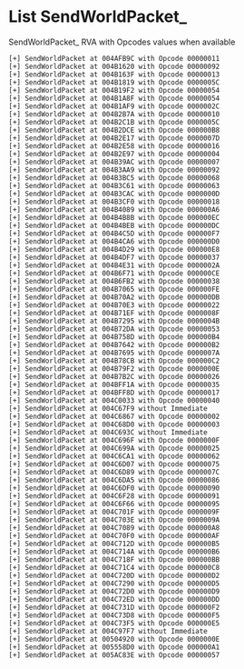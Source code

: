 # List SendWorldPacket_ 

SendWorldPacket_ RVA with Opcodes values when available

	[+] SendWorldPacket at 004AFB9C with Opcode 00000011
	[+] SendWorldPacket at 004B1620 with Opcode 00000092
	[+] SendWorldPacket at 004B163F with Opcode 00000013
	[+] SendWorldPacket at 004B1819 with Opcode 0000005C
	[+] SendWorldPacket at 004B19F2 with Opcode 00000054
	[+] SendWorldPacket at 004B1A8F with Opcode 00000054
	[+] SendWorldPacket at 004B1AF9 with Opcode 0000002C
	[+] SendWorldPacket at 004B2B7A with Opcode 00000010
	[+] SendWorldPacket at 004B2C1B with Opcode 0000005C
	[+] SendWorldPacket at 004B2DCE with Opcode 000000B8
	[+] SendWorldPacket at 004B2E17 with Opcode 0000007D
	[+] SendWorldPacket at 004B2E58 with Opcode 00000016
	[+] SendWorldPacket at 004B2E97 with Opcode 00000004
	[+] SendWorldPacket at 004B39AC with Opcode 00000007
	[+] SendWorldPacket at 004B3AA9 with Opcode 00000092
	[+] SendWorldPacket at 004B3BC5 with Opcode 00000068
	[+] SendWorldPacket at 004B3C61 with Opcode 00000063
	[+] SendWorldPacket at 004B3CAC with Opcode 0000000D
	[+] SendWorldPacket at 004B3CF0 with Opcode 00000018
	[+] SendWorldPacket at 004B4089 with Opcode 000000A6
	[+] SendWorldPacket at 004B4B8B with Opcode 000000EC
	[+] SendWorldPacket at 004B4BEB with Opcode 000000DC
	[+] SendWorldPacket at 004B4C5D with Opcode 000000F7
	[+] SendWorldPacket at 004B4CA6 with Opcode 000000D0
	[+] SendWorldPacket at 004B4D29 with Opcode 000000E8
	[+] SendWorldPacket at 004B4DF7 with Opcode 00000037
	[+] SendWorldPacket at 004B4E31 with Opcode 0000002A
	[+] SendWorldPacket at 004B6F71 with Opcode 000000CE
	[+] SendWorldPacket at 004B6FB2 with Opcode 00000038
	[+] SendWorldPacket at 004B7065 with Opcode 000000FE
	[+] SendWorldPacket at 004B70A2 with Opcode 000000DB
	[+] SendWorldPacket at 004B70E3 with Opcode 00000022
	[+] SendWorldPacket at 004B71EF with Opcode 0000008F
	[+] SendWorldPacket at 004B7295 with Opcode 0000004B
	[+] SendWorldPacket at 004B72DA with Opcode 00000053
	[+] SendWorldPacket at 004B758D with Opcode 000000B4
	[+] SendWorldPacket at 004B7642 with Opcode 000000B2
	[+] SendWorldPacket at 004B7695 with Opcode 0000007A
	[+] SendWorldPacket at 004B78CB with Opcode 000000C2
	[+] SendWorldPacket at 004B79F2 with Opcode 0000000E
	[+] SendWorldPacket at 004B7B2C with Opcode 00000026
	[+] SendWorldPacket at 004BFF1A with Opcode 00000035
	[+] SendWorldPacket at 004BFF8D with Opcode 00000017
	[+] SendWorldPacket at 004C0033 with Opcode 00000040
	[+] SendWorldPacket at 004C67F9 without Immediate
	[+] SendWorldPacket at 004C6867 with Opcode 00000002
	[+] SendWorldPacket at 004C68D0 with Opcode 00000003
	[+] SendWorldPacket at 004C693C without Immediate
	[+] SendWorldPacket at 004C696F with Opcode 0000000F
	[+] SendWorldPacket at 004C699A with Opcode 00000025
	[+] SendWorldPacket at 004C6CA1 with Opcode 00000062
	[+] SendWorldPacket at 004C6D07 with Opcode 00000075
	[+] SendWorldPacket at 004C6D89 with Opcode 0000007C
	[+] SendWorldPacket at 004C6DA5 with Opcode 00000086
	[+] SendWorldPacket at 004C6DF0 with Opcode 00000090
	[+] SendWorldPacket at 004C6F28 with Opcode 00000091
	[+] SendWorldPacket at 004C6F66 with Opcode 00000095
	[+] SendWorldPacket at 004C701F with Opcode 0000009F
	[+] SendWorldPacket at 004C703E with Opcode 0000009A
	[+] SendWorldPacket at 004C7089 with Opcode 000000A8
	[+] SendWorldPacket at 004C70F0 with Opcode 000000AF
	[+] SendWorldPacket at 004C712D with Opcode 000000B5
	[+] SendWorldPacket at 004C714A with Opcode 000000B6
	[+] SendWorldPacket at 004C718F with Opcode 000000BB
	[+] SendWorldPacket at 004C71C4 with Opcode 000000C8
	[+] SendWorldPacket at 004C720D with Opcode 000000D2
	[+] SendWorldPacket at 004C7290 with Opcode 000000D5
	[+] SendWorldPacket at 004C72D0 with Opcode 000000D9
	[+] SendWorldPacket at 004C72ED with Opcode 000000DD
	[+] SendWorldPacket at 004C731D with Opcode 000000F2
	[+] SendWorldPacket at 004C73D8 with Opcode 000000F5
	[+] SendWorldPacket at 004C73F5 with Opcode 000000E5
	[+] SendWorldPacket at 004C97F7 without Immediate
	[+] SendWorldPacket at 00504920 with Opcode 0000000E
	[+] SendWorldPacket at 005558D0 with Opcode 000000A1
	[+] SendWorldPacket at 005AC83E with Opcode 00000057